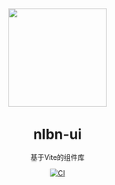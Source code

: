 <br>

<p align="center">
<img src="https://github.com/smarty-team/smarty-admin/blob/main/assets/logo.jpeg" style="width:200px;" />
</p>

<h1 align="center">nlbn-ui</h1>

<p align="center">
基于Vite的组件库
</p>

<p align="center">
    <!-- <a href="https://www.npmjs.com/package/smarty-admin-ui"><img src="https://img.shields.io/npm/v/smarty-admin-ui?color=c95f8b&amp;label=" alt="NPM version"></a> -->
    <a href="https://github.com/zerocsss/smarty-ui-vite/actions/workflows/main.yml"><img src="https://github.com/zerocsss/smarty-ui-vite/actions/workflows/main.yml/badge.svg?branch=main" alt="CI" style="max-width: 100%;"></a>
</p>